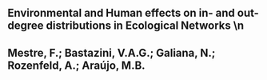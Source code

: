 ##  Environmental and Human effects on in- and out-degree distributions in Ecological Networks \n
## Mestre, F.; Bastazini, V.A.G.; Galiana, N.; Rozenfeld, A.; Araújo, M.B. 

